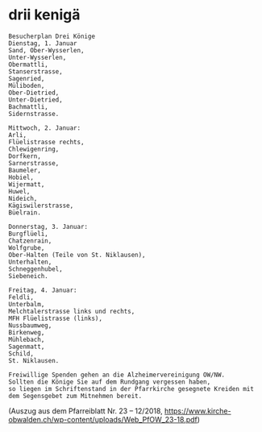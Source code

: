 # drii kenigä

	Besucherplan Drei Könige 
	Dienstag, 1. Januar 
	Sand, Ober-Wysserlen,  
	Unter-Wysserlen, 
	Obermattli, 
	Stanserstrasse,  
	Sagenried, 
	Müliboden, 
	Ober-Dietried, 
	Unter-Dietried, 
	Bachmattli, 
	Sidernstrasse. 

	Mittwoch, 2. Januar: 
	Arli, 
	Flüelistrasse rechts, 
	Chlewigenring, 
	Dorfkern, 
	Sarnerstrasse, 
	Baumeler, 
	Hobiel, 
	Wijermatt, 
	Huwel, 
	Nideich, 
	Kägiswilerstrasse,
	Büelrain.

	Donnerstag, 3. Januar: 
	Burgflüeli, 
	Chatzenrain, 
	Wolfgrube, 
	Ober-Halten (Teile von St. Niklausen), 
	Unterhalten, 
	Schneggenhubel, 
	Siebeneich.

	Freitag, 4. Januar: 
	Feldli, 
	Unterbalm, 
	Melchtalerstrasse links und rechts, 
	MFH Flüelistrasse (links), 
	Nussbaumweg, 
	Birkenweg, 
	Mühlebach, 
	Sagenmatt, 
	Schild, 
	St. Niklausen.

	Freiwillige Spenden gehen an die Alzheimervereinigung OW/NW.
	Sollten die Könige Sie auf dem Rundgang vergessen haben,
	so liegen im Schriftenstand in der Pfarrkirche gesegnete Kreiden mit dem Segensgebet zum Mitnehmen bereit.

(Auszug aus dem Pfarreiblatt Nr. 23 – 12/2018, https://www.kirche-obwalden.ch/wp-content/uploads/Web_PfOW_23-18.pdf)

